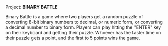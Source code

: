 Project: **BINARY BATTLE**

Binary Battle is a game where two players get a random puzzle of converting 8-bit binary numbers to decimal, or numeric form, or converting a decimal number to binary form. Players can play hitting the "ENTER" key on their keyboard and getting their puzzle. Whoever has the faster time on their puzzle gets a point, and the first to 5 points wins the game. 
